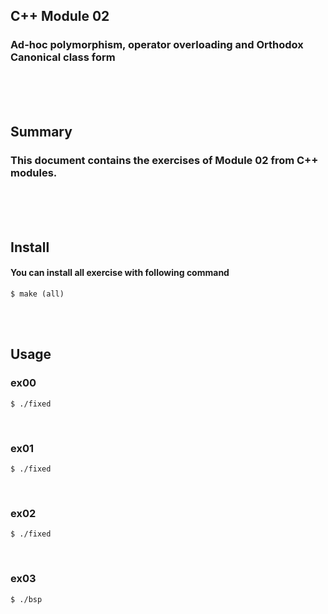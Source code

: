 ## C++ Module 02
### Ad-hoc polymorphism, operator overloading and Orthodox Canonical class form
<br/><br/><br/>

## Summary
### This document contains the exercises of Module 02 from C++ modules.
<br/><br/><br/>

## Install
#### You can install all exercise with following command
	$ make (all)
<br/><br/>

## Usage
### ex00
	$ ./fixed
<br/>

### ex01
	$ ./fixed
<br/>

### ex02
	$ ./fixed
<br/>

### ex03
	$ ./bsp
<br/>